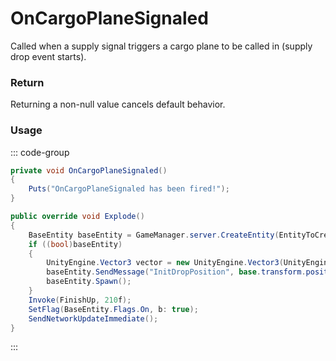 <Badge type="danger" text="Carbon Compatible"/><Badge type="warning" text="Oxide Compatible"/>
# OnCargoPlaneSignaled
Called when a supply signal triggers a cargo plane to be called in (supply drop event starts).
### Return
Returning a non-null value cancels default behavior.

### Usage
::: code-group
```csharp [Example]
private void OnCargoPlaneSignaled()
{
	Puts("OnCargoPlaneSignaled has been fired!");
}
```
```csharp [Source — Assembly-CSharp @ SupplySignal]
public override void Explode()
{
	BaseEntity baseEntity = GameManager.server.CreateEntity(EntityToCreate.resourcePath);
	if ((bool)baseEntity)
	{
		UnityEngine.Vector3 vector = new UnityEngine.Vector3(UnityEngine.Random.Range(-20f, 20f), 0f, UnityEngine.Random.Range(-20f, 20f));
		baseEntity.SendMessage("InitDropPosition", base.transform.position + vector, UnityEngine.SendMessageOptions.DontRequireReceiver);
		baseEntity.Spawn();
	}
	Invoke(FinishUp, 210f);
	SetFlag(BaseEntity.Flags.On, b: true);
	SendNetworkUpdateImmediate();
}

```
:::
